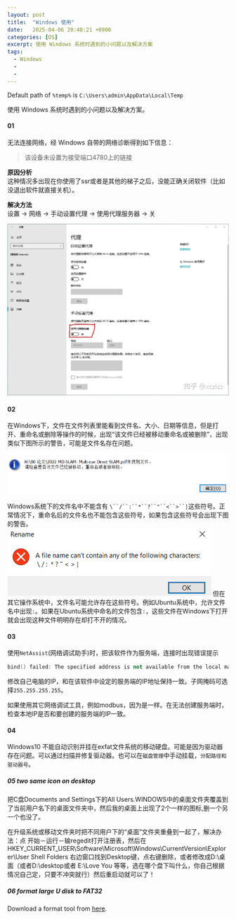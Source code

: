 ```yaml
---
layout: post
title:  "Windows 使用"
date:   2025-04-06 20:48:21 +0800
categories: [OS]
excerpt: 使用 Windows 系统时遇到的小问题以及解决方案
tags:
  - Windows
  - 
  - 
---
```


Default path of `%temp%` is `C:\Users\admin\AppData\Local\Temp`

使用 Windows 系统时遇到的小问题以及解决方案。

#### 01

无法连接网络，经 Windows 自带的网络诊断得到如下信息：
>该设备未设置为接受端口4780上的链接  

**原因分析**  
这种情况多出现在你使用了ssr或者是其他的梯子之后，没能正确关闭软件（比如没退出软件就直接关机）。

**解决方法**  
设置 -> 网络 -> 手动设置代理 -> 使用代理服务器 -> 关

![pic1](/assets/images/posts/Windows-use/01-01.jpg)

#### 02

在Windows下，文件在文件列表里能看到文件名、大小、日期等信息，但是打开、重命名或删除等操作的时候，出现“该文件已经被移动重命名或被删除”，出现类似下图所示的警告，可能是文件名存在问题。

![pic2](/assets/images/posts/Windows-use/02-01.PNG)

Windows系统下的文件名中不能含有 `\``/``:``*``?``"``<``>``|`这些符号。正常情况下，重命名后的文件名也不能包含这些符号，如果包含这些符号会出现下图的警告。
![pic3](/assets/images/posts/Windows-use/02-02.PNG)
但在其它操作系统中，文件名可能允许存在这些符号。例如Ubuntu系统中，允许文件名中出现`:`。如果在Ubuntu系统中命名的文件包含`:`，这些文件在Windows下打开就会出现这种文件明明存在却打不开的情况。

#### 03

使用`NetAssist`(网络调试助手)时，把该软件作为服务端，连接时出现错误提示

```C++
bind() failed: The specified address is not available from the local machine.(不能关联到指定地址)
```

修改自己电脑的IP，和在该软件中设定的服务端的IP地址保持一致。子网掩码可选择`255.255.255.255`。

如果使用其它网络调试工具，例如modbus，因为是一样。在无法创建服务端时，检查本地IP是否和要创建的服务端的IP一致。

#### 04

Windows10 不能自动识别并挂在exfat文件系统的移动硬盘。可能是因为驱动器存在问题。可以通过扫描并修复驱动器。也可以在`磁盘管理`中手动挂载，`分配路径和驱动器号`。

##### 05 two same icon on desktop

把C盘Documents and Settings下的All Users.WINDOWS中的桌面文件夹覆盖到了当前用户名下的桌面文件夹中，然后我的桌面上出现了2个一样的图标,删一个另一个也没了。

在升级系统或移动文件夹时把不同用户下的“桌面”文件夹重叠到一起了，解决办法：点 开始－运行－输regedit打开注册表，然后在 HKEY_CURRENT_USER\Software\Microsoft\Windows\CurrentVersion\Explorer\User Shell Folders 右边窗口找到Desktop键，点右键删除，或者修改成D:\桌面（或者D:\desktop或者 E:\Love You 等等，选在哪个盘下叫什么，你自己根据情况自己定，只要不冲突就行）然后重启动就可以了！ 

##### 06 format large U disk to FAT32

Download a format tool from [here](http://ridgecrop.co.uk/index.htm?guiformat.htm).

